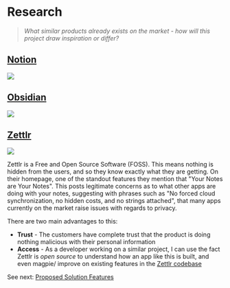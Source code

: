 # Research
> *What similar products already exists on the market - how will this project draw inspiration or differ?*

## [Notion](https://www.notion.so/product/)
<img src="./">

## [Obsidian](https://obsidian.md/)
<img src="./">

## [Zettlr](https://www.zettlr.com/)
<img src="./">

Zettlr is a Free and Open Source Software (FOSS). This means nothing is hidden from the users, and so they know exactly what they are getting.
On their homepage, one of the standout features they mention that "Your Notes are Your Notes". This posts legitimate concerns as to what other apps are doing with your notes, suggesting with phrases such as "No forced cloud synchronization, no hidden costs, and no strings attached", that many apps currently on the market raise issues with regards to privacy.

There are two main advantages to this:
- **Trust** - The customers have complete trust that the product is doing nothing malicious with their personal information
- **Access** - As a developer working on a similar project, I can use the fact Zettlr is *open source* to understand how an app like this is built, and even magpie/ improve on existing features in the [Zettlr codebase](https://github.com/Zettlr/Zettlr)

See next: [Proposed Solution Features](1.5-proposed_solution_features.md)
